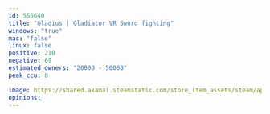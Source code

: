 ```yaml
---
id: 556640
title: "Gladius | Gladiator VR Sword fighting"
windows: "true"
mac: "false"
linux: false
positive: 210
negative: 69
estimated_owners: "20000 - 50000"
peak_ccu: 0

image: https://shared.akamai.steamstatic.com/store_item_assets/steam/apps/556640/header.jpg?t=1667122074
opinions:
---
```

